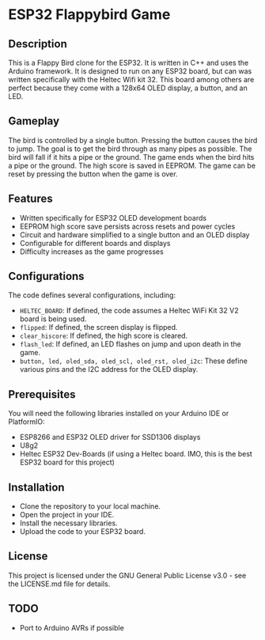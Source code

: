 # ESP32 Flappybird Game
## Description
This is a Flappy Bird clone for the ESP32. It is written in C++ and uses the Arduino framework. It is designed to run on any ESP32 board, but can was written specifically with the Heltec Wifi kit 32. This board among others are perfect because they come with a 128x64 OLED display, a button, and an LED.

## Gameplay
The bird is controlled by a single button. Pressing the button causes the bird to jump. The goal is to get the bird through as many pipes as possible. The bird will fall if it hits a pipe or the ground. The game ends when the bird hits a pipe or the ground. The high score is saved in EEPROM. The game can be reset by pressing the button when the game is over.

## Features
- Written specifically for ESP32 OLED development boards
- EEPROM high score save persists across resets and power cycles
- Circuit and hardware simplified to a single button and an OLED display
- Configurable for different boards and displays
- Difficulty increases as the game progresses

## Configurations
The code defines several configurations, including:
- `HELTEC_BOARD`: If defined, the code assumes a Heltec WiFi Kit 32 V2 board is being used.
- `flipped`: If defined, the screen display is flipped.
- `clear_hiscore`: If defined, the high score is cleared.
- `flash_led`: If defined, an LED flashes on jump and upon death in the game.
- `button, led, oled_sda, oled_scl, oled_rst, oled_i2c`: These define various pins and the I2C address for the OLED display.

## Prerequisites
You will need the following libraries installed on your Arduino IDE or PlatformIO:
- ESP8266 and ESP32 OLED driver for SSD1306 displays
- U8g2
- Heltec ESP32 Dev-Boards (if using a Heltec board. IMO, this is the best ESP32 board for this project)

## Installation
- Clone the repository to your local machine.
- Open the project in your IDE.
- Install the necessary libraries.
- Upload the code to your ESP32 board.

## License
This project is licensed under the GNU General Public License v3.0 - see the LICENSE.md file for details.

## TODO
- Port to Arduino AVRs if possible